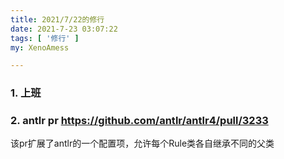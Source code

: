 ```yaml
---
title: 2021/7/22的修行
date: 2021-7-23 03:07:22
tags: [ '修行' ]
my: XenoAmess

---
```


### 1. 上班

### 2. antlr pr https://github.com/antlr/antlr4/pull/3233

该pr扩展了antlr的一个配置项，允许每个Rule类各自继承不同的父类

